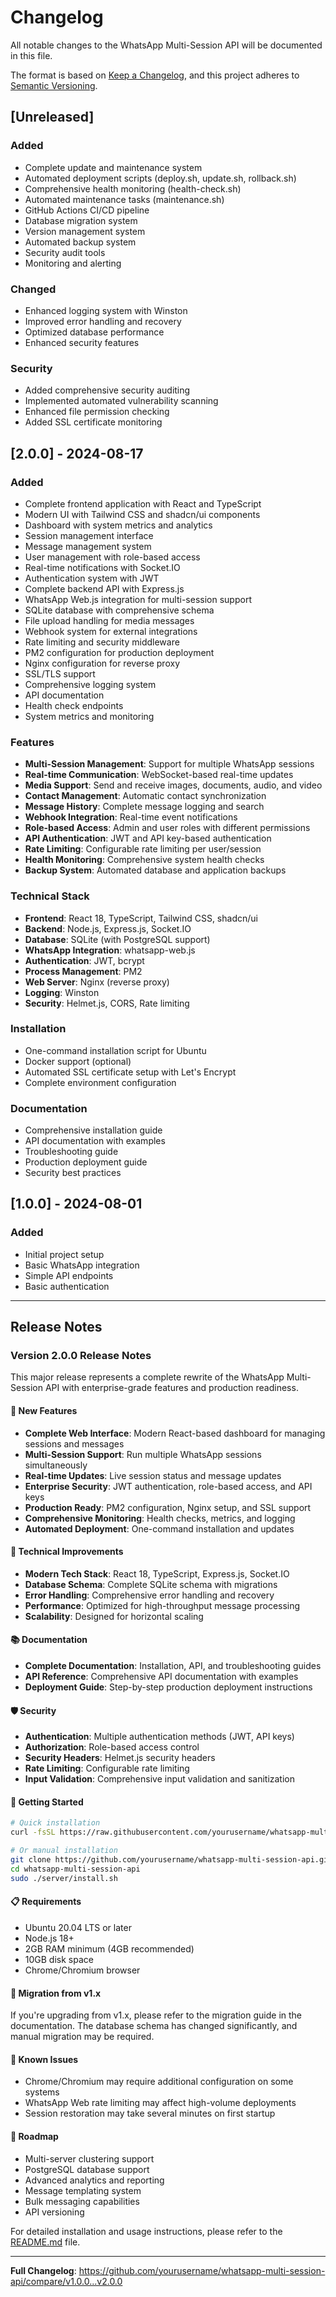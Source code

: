 # Changelog

All notable changes to the WhatsApp Multi-Session API will be documented in this file.

The format is based on [Keep a Changelog](https://keepachangelog.com/en/1.0.0/),
and this project adheres to [Semantic Versioning](https://semver.org/spec/v2.0.0.html).

## [Unreleased]

### Added
- Complete update and maintenance system
- Automated deployment scripts (deploy.sh, update.sh, rollback.sh)
- Comprehensive health monitoring (health-check.sh)
- Automated maintenance tasks (maintenance.sh)
- GitHub Actions CI/CD pipeline
- Database migration system
- Version management system
- Automated backup system
- Security audit tools
- Monitoring and alerting

### Changed
- Enhanced logging system with Winston
- Improved error handling and recovery
- Optimized database performance
- Enhanced security features

### Security
- Added comprehensive security auditing
- Implemented automated vulnerability scanning
- Enhanced file permission checking
- Added SSL certificate monitoring

## [2.0.0] - 2024-08-17

### Added
- Complete frontend application with React and TypeScript
- Modern UI with Tailwind CSS and shadcn/ui components
- Dashboard with system metrics and analytics
- Session management interface
- Message management system
- User management with role-based access
- Real-time notifications with Socket.IO
- Authentication system with JWT
- Complete backend API with Express.js
- WhatsApp Web.js integration for multi-session support
- SQLite database with comprehensive schema
- File upload handling for media messages
- Webhook system for external integrations
- Rate limiting and security middleware
- PM2 configuration for production deployment
- Nginx configuration for reverse proxy
- SSL/TLS support
- Comprehensive logging system
- API documentation
- Health check endpoints
- System metrics and monitoring

### Features
- **Multi-Session Management**: Support for multiple WhatsApp sessions
- **Real-time Communication**: WebSocket-based real-time updates
- **Media Support**: Send and receive images, documents, audio, and video
- **Contact Management**: Automatic contact synchronization
- **Message History**: Complete message logging and search
- **Webhook Integration**: Real-time event notifications
- **Role-based Access**: Admin and user roles with different permissions
- **API Authentication**: JWT and API key-based authentication
- **Rate Limiting**: Configurable rate limiting per user/session
- **Health Monitoring**: Comprehensive system health checks
- **Backup System**: Automated database and application backups

### Technical Stack
- **Frontend**: React 18, TypeScript, Tailwind CSS, shadcn/ui
- **Backend**: Node.js, Express.js, Socket.IO
- **Database**: SQLite (with PostgreSQL support)
- **WhatsApp Integration**: whatsapp-web.js
- **Authentication**: JWT, bcrypt
- **Process Management**: PM2
- **Web Server**: Nginx (reverse proxy)
- **Logging**: Winston
- **Security**: Helmet.js, CORS, Rate limiting

### Installation
- One-command installation script for Ubuntu
- Docker support (optional)
- Automated SSL certificate setup with Let's Encrypt
- Complete environment configuration

### Documentation
- Comprehensive installation guide
- API documentation with examples
- Troubleshooting guide
- Production deployment guide
- Security best practices

## [1.0.0] - 2024-08-01

### Added
- Initial project setup
- Basic WhatsApp integration
- Simple API endpoints
- Basic authentication

---

## Release Notes

### Version 2.0.0 Release Notes

This major release represents a complete rewrite of the WhatsApp Multi-Session API with enterprise-grade features and production readiness.

#### 🎉 New Features
- **Complete Web Interface**: Modern React-based dashboard for managing sessions and messages
- **Multi-Session Support**: Run multiple WhatsApp sessions simultaneously
- **Real-time Updates**: Live session status and message updates
- **Enterprise Security**: JWT authentication, role-based access, and API keys
- **Production Ready**: PM2 configuration, Nginx setup, and SSL support
- **Comprehensive Monitoring**: Health checks, metrics, and logging
- **Automated Deployment**: One-command installation and updates

#### 🔧 Technical Improvements
- **Modern Tech Stack**: React 18, TypeScript, Express.js, Socket.IO
- **Database Schema**: Complete SQLite schema with migrations
- **Error Handling**: Comprehensive error handling and recovery
- **Performance**: Optimized for high-throughput message processing
- **Scalability**: Designed for horizontal scaling

#### 📚 Documentation
- **Complete Documentation**: Installation, API, and troubleshooting guides
- **API Reference**: Comprehensive API documentation with examples
- **Deployment Guide**: Step-by-step production deployment instructions

#### 🛡️ Security
- **Authentication**: Multiple authentication methods (JWT, API keys)
- **Authorization**: Role-based access control
- **Security Headers**: Helmet.js security headers
- **Rate Limiting**: Configurable rate limiting
- **Input Validation**: Comprehensive input validation and sanitization

#### 🚀 Getting Started
```bash
# Quick installation
curl -fsSL https://raw.githubusercontent.com/yourusername/whatsapp-multi-session-api/main/server/install.sh | sudo bash

# Or manual installation
git clone https://github.com/yourusername/whatsapp-multi-session-api.git
cd whatsapp-multi-session-api
sudo ./server/install.sh
```

#### 📋 Requirements
- Ubuntu 20.04 LTS or later
- Node.js 18+ 
- 2GB RAM minimum (4GB recommended)
- 10GB disk space
- Chrome/Chromium browser

#### 🔄 Migration from v1.x
If you're upgrading from v1.x, please refer to the migration guide in the documentation. The database schema has changed significantly, and manual migration may be required.

#### 🐛 Known Issues
- Chrome/Chromium may require additional configuration on some systems
- WhatsApp Web rate limiting may affect high-volume deployments
- Session restoration may take several minutes on first startup

#### 🎯 Roadmap
- Multi-server clustering support
- PostgreSQL database support
- Advanced analytics and reporting
- Message templating system
- Bulk messaging capabilities
- API versioning

For detailed installation and usage instructions, please refer to the [README.md](README.md) file.

---

**Full Changelog**: https://github.com/yourusername/whatsapp-multi-session-api/compare/v1.0.0...v2.0.0